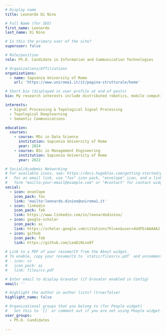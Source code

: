 ```yaml
---
# Display name
title: Leonardo Di Nino

# Full Name (for SEO)
first_name: Leonardo
last_name: Di Nino

# Is this the primary user of the site?
superuser: false

# Role/position
role: Ph.D. Candidate in Information and Communication Technologies

# Organizations/Affiliations
organizations:
  - name: Sapienza University of Rome
    url: 'https://www.uniroma1.it/it/pagina-strutturale/home'

# Short bio (displayed in user profile at end of posts)
bio: My research interests include distributed robotics, mobile computing and programmable matter.

interests:
  - Signal Processing & Topological Signal Processing
  - Topological Deeplearning
  - Semantic Communications

education:
  courses:
    - course: MSc in Data Science
      institution: Sapienza University of Rome
      year: 2024
    - course: BSc in Management Engineering
      institution: Sapienza University of Rome
      year: 2022

# Social/Academic Networking
# For available icons, see: https://docs.hugoblox.com/getting-started/page-builder/#icons
#   For an email link, use "fas" icon pack, "envelope" icon, and a link in the
#   form "mailto:your-email@example.com" or "#contact" for contact widget.
social:
  - icon: envelope
    icon_pack: fas
    link: 'mailto:leonardo.dinino@uniroma1.it'
  - icon: linkedin
    icon_pack: fab
    link: https://www.linkedin.com/in/leonardodinino/
  - icon: google-scholar
    icon_pack: ai
    link: https://scholar.google.com/citations?hl=en&user=4UdFEvAAAAAJ
  - icon: github
    icon_pack: fab
    link: https://github.com/LeoDiNino97
    
# Link to a PDF of your resume/CV from the About widget.
# To enable, copy your resume/CV to `static/files/cv.pdf` and uncomment the lines below.
# - icon: cv
#   icon_pack: ai
#   link: files/cv.pdf

# Enter email to display Gravatar (if Gravatar enabled in Config)
email: ''

# Highlight the author in author lists? (true/false)
highlight_name: false

# Organizational groups that you belong to (for People widget)
#   Set this to `[]` or comment out if you are not using People widget.
user_groups:
  - Ph.D. Candidates
   
---
```


